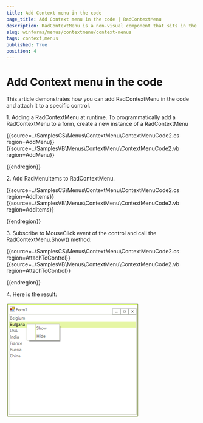 ```yaml
---
title: Add Context menu in the code
page_title: Add Context menu in the code | RadContextMenu
description: RadContextMenu is a non-visual component that sits in the component tray located below the form design surface.
slug: winforms/menus/contextmenu/context-menus
tags: context,menus
published: True
position: 4
---
```



# Add Context menu in the code

This article demonstrates how you can add RadContextMenu in the code and attach it to a specific control. 

1\.	Adding a RadContextMenu at runtime. To programmatically add a RadContextMenu to a form, create a new instance of a RadContextMenu

{{source=..\SamplesCS\Menus\ContextMenu\ContextMenuCode2.cs region=AddMenu}} 
{{source=..\SamplesVB\Menus\ContextMenu\ContextMenuCode2.vb region=AddMenu}} 


{{endregion}} 

2\. Add  RadMenuItems to RadContextMenu.


{{source=..\SamplesCS\Menus\ContextMenu\ContextMenuCode2.cs region=AddItems}} 
{{source=..\SamplesVB\Menus\ContextMenu\ContextMenuCode2.vb region=AddItems}} 



{{endregion}} 

3\.	Subscribe to МouseClick event of the control and call the RadContextMenu.Show() method:


{{source=..\SamplesCS\Menus\ContextMenu\ContextMenuCode2.cs region=AttachToControl}} 
{{source=..\SamplesVB\Menus\ContextMenu\ContextMenuCode2.vb region=AttachToControl}} 



{{endregion}} 

4\.	Here is the result:

![menus-context-menu-add-context-meni-in-code](images/menus-context-menu-add-context-meni-in-code001.png)



